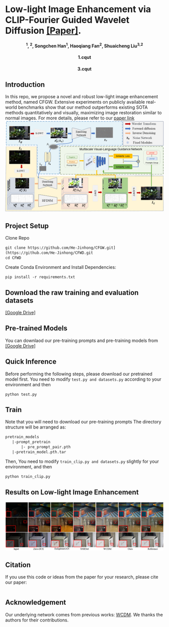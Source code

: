 # Low-light Image Enhancement via CLIP-Fourier Guided Wavelet Diffusion [[Paper]]().
<h4 align="center"><sup>1</sup>, <sup>2</sup>, Songchen Han<sup>1</sup>, Haoqiang Fan<sup>2</sup>, Shuaicheng Liu<sup>3,2</sup></center>
<h4 align="center">1.cqut
<h4 align="center">3.cqut</center></center>

## Introduction
In this repo, we propose a novel and robust low-light image enhancement method, named CFGW. Extensive experiments on publicly available real-world benchmarks show that our method outperforms existing SOTA methods quantitatively and visually, maximizing image restoration similar to normal images.
For more details, please refer to our [paper link]()
![](./Figs/fig2.png)

## Project Setup
 Clone Repo
 ```
 git clone https://github.com/He-Jinhong/CFGW.git](https://github.com/He-Jinhong/CFWD.git
 cd CFWD  
 ```
Create Conda Environment and Install Dependencies:
```
pip install -r requirements.txt
```


## Download the raw training and evaluation datasets

[[Google Drive]](https://drive.google.com/drive/folders/1yAp7c-fQhU_KQkK7xk1KZ4YKAywwo-2z?usp=drive_link)

## Pre-trained Models 
You can downlaod our pre-training prompts and pre-training models from [[Google Drive]](https://drive.google.com/drive/folders/16tWuT7bVzQin2eiagsMByc-KN5UIQUho?usp=drive_link) 

## Quick Inference
Before performing the following steps, please download our pretrained model first.
You need to modify  ```test.py and datasets.py``` according to your environment and then
```
python test.py
```

## Train
Note that you will need to download our pre-training prompts
The directory structure will be arranged as:
```
pretrain_models
   |-prompt_pretrain
       |- pre_prompt_pair.pth
   |-pretrain_model.pth.tar
```
Then, You need to modify ```train_clip.py and datasets.py``` slightly for your environment, and then
```
python train_clip.py  
```

## Results on Low-light Image Enhancement
![](./Figs/pair.png)

## Citation
If you use this code or ideas from the paper for your research, please cite our paper:
```

```

## Acknowledgement
Our underlying network comes from previous works: [WCDM](https://github.com/JianghaiSCU/Diffusion-Low-Light.git). We thanks the authors for their contributions.
